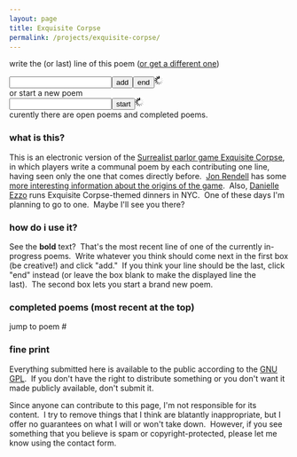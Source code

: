 ```yaml
---
layout: page
title: Exquisite Corpse
permalink: /projects/exquisite-corpse/
---
```


<script language="javascript" type="text/javascript" src="http://code.jquery.com/jquery-latest.min.js"></script>
<script language="javascript" type="text/javascript" src="/scripts/ec.js"></script>
<span id="already_poems">write the <span id="numlines"></span> (or last) line of this poem&nbsp;(<a href="javascript:;" id="skiplink">or get a different one</a>)<br>
<div id="promptline"></div><form id="editform" action="javascript:;"><input type="text" name="submission" id="submission" class="text"/><button type="button" class="button" id="add">add</button><button type="button" class="button" id="end">end</button><img src="/media/jekyll/ec/ajax-loader.gif" alt="ajax-loader" id="editloader" width="" height="" class="loader"/><input type="hidden" name="id" id="hidden_prompt_id"/></form>or </span>start a new poem
<form id="createform" action="javascript:;"><input type="text" name="newsubmission" id="newsubmission" class="text"/><button type="button" class="button" id="start">start</button><img src="/media/jekyll/ec/ajax-loader.gif" alt="ajax-loader" width="" height="" class="loader" id="createloader"/></form>
curently there <span id="are_is">are</span> <span id="num_open_poems"></span> open poem<span id="s">s</span> and <span id="num_completed_poems"></span> completed poems.
<h3>what is this?</h3>
<p>This is an electronic version of the <a href="http://en.wikipedia.org/wiki/Exquisite_corpse" target="_blank">Surrealist parlor game Exquisite Corpse</a>, in which players write a communal poem by each contributing one line, having seen only the one that comes directly before.&nbsp;&nbsp;<a href="http://jonrendell.com/" target="_blank">Jon Rendell</a> has some <a href="http://jonrendell.com/definition/About.html" target="_blank">more interesting information about the origins of the game</a>.&nbsp;&nbsp;Also, <a href="http://www.artandculture.com/users/2570-danielle-ezzo#Blog" target="_blank">Danielle Ezzo</a> runs Exquisite Corpse-themed dinners in NYC.&nbsp;&nbsp;One of these days I'm planning to go to one.&nbsp;&nbsp;Maybe I'll see you there?</p>
<h3>how do i use it?</h3>
<p>See the <strong>bold</strong> text?&nbsp;&nbsp;That's the most recent line of one of the currently in-progress poems.&nbsp;&nbsp;Write whatever you think should come next in the first box (be creative!) and click "add."&nbsp;&nbsp;If you think your line should be the last, click "end" instead (or leave the box blank to make the displayed line the last).&nbsp;&nbsp;The second box lets you start a brand new poem.</p>
<h3>completed poems (most recent at the top)</h3><p>jump to poem #<span id="poem_navigation"></span><br><span id="completed_poems"></span>
</p><h3>fine print</h3>
<p>Everything submitted here is available to the public according to the <a href=\"http://www.gnu.org/licenses/gpl-3.0.txt\" target=\"_blank\">GNU GPL</a>.&nbsp;&nbsp;If you don't have the right to distribute something or you don't want it made publicly available, don't submit it.</p>
<p>Since anyone can contribute to this page, I'm not responsible for its content.&nbsp;&nbsp;I try to remove things that I think are blatantly inappropriate, but I offer no guarantees on what I will or won't take down.&nbsp;&nbsp;However, if you see something that you believe is spam or copyright-protected, please let me know using the contact form.</p>